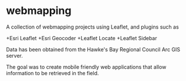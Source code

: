 # webmapping

A collection of webmapping projects using Leaflet, and plugins such as

+Esri Leaflet
+Esri Geocoder
+Leaflet Locate
+Leaflet Sidebar

Data has been obtained from the Hawke's Bay Regional Council Arc GIS server.

The goal was to create mobile friendly web applications that allow information to be retrieved in the field.
